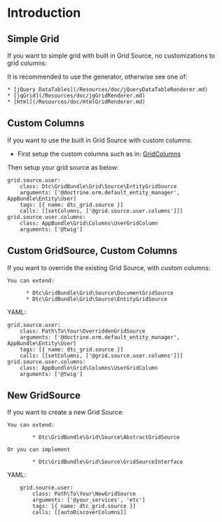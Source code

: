 # Introduction

## Simple Grid

If you want to simple grid with built in Grid Source, no customizations to grid columns:

It is recommended to use the generator, otherwise see one of:
    
    * [jQuery DataTables](/Resources/doc/jQueryDataTableRenderer.md)
    * [jqGrid](/Resources/doc/jqGridRenderer.md)
    * [Html](/Resources/doc/HtmlGridRenderer.md)

## Custom Columns

If you want to use the built in Grid Source with custom columns:

* First setup the custom columns such as in: [GridColumns](/Resources/doc/GridColumns.md)

Then setup your grid source as below:

    grid.source.user:
        class: Dtc\GridBundle\Grid\Source\EntityGridSource
        arguments: ['@doctrine.orm.default_entity_manager', AppBundle\Entity\User]
        tags: [{ name: dtc_grid.source }]
        calls: [[setColumns, ['@grid.source.user.columns']]]
    grid.source.user.columns:
        class: AppBundle\Grid\Columns\UserGridColumn
        arguments: ['@twig']

## Custom GridSource, Custom Columns


If you want to override the existing Grid Source, with custom columns:

    You can extend:
    
          * Dtc\GridBundle\Grid\Source\DocumentGridSource
          * Dtc\GridBundle\Grid\Source\EntityGridSource

YAML:

    grid.source.user:
        class: Path\To\Your\OverriddenGridSource
        arguments: ['@doctrine.orm.default_entity_manager', AppBundle\Entity\User]
        tags: [{ name: dtc_grid.source }]
        calls: [[setColumns, ['@grid.source.user.columns']]]
    grid.source.user.columns:
        class: AppBundle\Grid\Columns\UserGridColumn
        arguments: ['@twig']

## New GridSource

If you want to create a new Grid Source:

    You can extend:

            * Dtc\GridBundle\Grid\Source\AbstractGridSource
            
    Or you can implement

            * Dtc\GridBundle\Grid\Source\GridSourceInterface
                
YAML:
    
        grid.source.user:
            class: Path\To\Your\NewGridSource
            arguments: ['@your_services', 'etc']
            tags: [{ name: dtc_grid.source }]
            calls: [[autoDiscoverColumns]]
